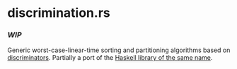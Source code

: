# discrimination.rs

### ***WIP***

Generic worst-case-linear-time sorting and partitioning algorithms based on [discrim][1][inators][2].  Partially a port of the [Haskell library of the same name][3].

[1]: http://www.diku.dk/hjemmesider/ansatte/henglein/papers/henglein2011a.pdf
[2]: http://www.diku.dk/hjemmesider/ansatte/henglein/papers/henglein2011c.pdf
[3]: https://github.com/ekmett/discrimination
